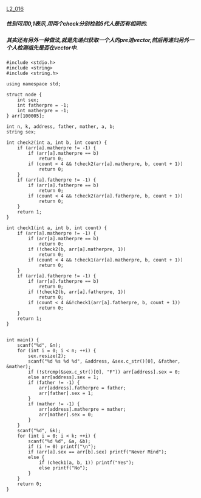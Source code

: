 [L2_016](https://pintia.cn/problem-sets/994805046380707840/problems/994805061769609216)

##### 性别可用0,1表示,用两个check分别检验5代人是否有相同的.
##### 其实还有另外一种做法,就是先递归获取一个人的pre进vector,然后再递归另外一个人检测祖先是否在vector中.

    #include <stdio.h>
    #include <string>
    #include <string.h>

    using namespace std;

    struct node {
        int sex;
        int fatherpre = -1;
        int matherpre = -1;
    } arr[100005];

    int n, k, address, father, mather, a, b;
    string sex;

    int check2(int a, int b, int count) {
        if (arr[a].matherpre != -1) {
            if (arr[a].matherpre == b)
                return 0;
            if (count < 4 && !check2(arr[a].matherpre, b, count + 1))
                return 0;
        }
        if (arr[a].fatherpre != -1) {
            if (arr[a].fatherpre == b)
                return 0;
            if (count < 4 && !check2(arr[a].fatherpre, b, count + 1))
                return 0;
        }
        return 1;
    }

    int check1(int a, int b, int count) {
        if (arr[a].matherpre != -1) {
            if (arr[a].matherpre == b)
                return 0;
            if (!check2(b, arr[a].matherpre, 1))
                return 0;
            if (count < 4 && !check1(arr[a].matherpre, b, count + 1))
                return 0;
        }
        if (arr[a].fatherpre != -1) {
            if (arr[a].fatherpre == b)
                return 0;
            if (!check2(b, arr[a].fatherpre, 1))
                return 0;
            if (count < 4 &&!check1(arr[a].fatherpre, b, count + 1))
                return 0;
        }
        return 1;
    }


    int main() {
        scanf("%d", &n);
        for (int i = 0; i < n; ++i) {
            sex.resize(2);
            scanf("%d %s %d %d", &address, &sex.c_str()[0], &father, &mather);
            if (!strcmp(&sex.c_str()[0], "F")) arr[address].sex = 0;
            else arr[address].sex = 1;
            if (father != -1) {
                arr[address].fatherpre = father;
                arr[father].sex = 1;
            }
            if (mather != -1) {
                arr[address].matherpre = mather;
                arr[mather].sex = 0;
            }
        }
        scanf("%d", &k);
        for (int i = 0; i < k; ++i) {
            scanf("%d %d", &a, &b);
            if (i != 0) printf("\n");
            if (arr[a].sex == arr[b].sex) printf("Never Mind");
            else {
                if (check1(a, b, 1)) printf("Yes");
                else printf("No");
            }
        }
        return 0;
    }
